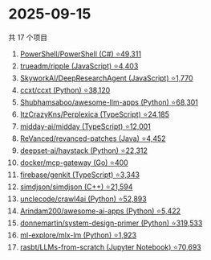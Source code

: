 # 2025-09-15

共 17 个项目

<!-- BEGIN GITHUB -->
<!-- 最后更新时间 2025-09-15 10:22:56 +0800 -->
1. [PowerShell/PowerShell (C#) ⭐49,311](https://github.com/PowerShell/PowerShell)
1. [trueadm/ripple (JavaScript) ⭐4,403](https://github.com/trueadm/ripple)
1. [SkyworkAI/DeepResearchAgent (JavaScript) ⭐1,770](https://github.com/SkyworkAI/DeepResearchAgent)
1. [ccxt/ccxt (Python) ⭐38,120](https://github.com/ccxt/ccxt)
1. [Shubhamsaboo/awesome-llm-apps (Python) ⭐68,301](https://github.com/Shubhamsaboo/awesome-llm-apps)
1. [ItzCrazyKns/Perplexica (TypeScript) ⭐24,185](https://github.com/ItzCrazyKns/Perplexica)
1. [midday-ai/midday (TypeScript) ⭐12,001](https://github.com/midday-ai/midday)
1. [ReVanced/revanced-patches (Java) ⭐4,452](https://github.com/ReVanced/revanced-patches)
1. [deepset-ai/haystack (Python) ⭐22,312](https://github.com/deepset-ai/haystack)
1. [docker/mcp-gateway (Go) ⭐400](https://github.com/docker/mcp-gateway)
1. [firebase/genkit (TypeScript) ⭐3,343](https://github.com/firebase/genkit)
1. [simdjson/simdjson (C++) ⭐21,594](https://github.com/simdjson/simdjson)
1. [unclecode/crawl4ai (Python) ⭐52,893](https://github.com/unclecode/crawl4ai)
1. [Arindam200/awesome-ai-apps (Python) ⭐5,422](https://github.com/Arindam200/awesome-ai-apps)
1. [donnemartin/system-design-primer (Python) ⭐319,533](https://github.com/donnemartin/system-design-primer)
1. [ml-explore/mlx-lm (Python) ⭐1,923](https://github.com/ml-explore/mlx-lm)
1. [rasbt/LLMs-from-scratch (Jupyter Notebook) ⭐70,693](https://github.com/rasbt/LLMs-from-scratch)
<!-- END GITHUB -->